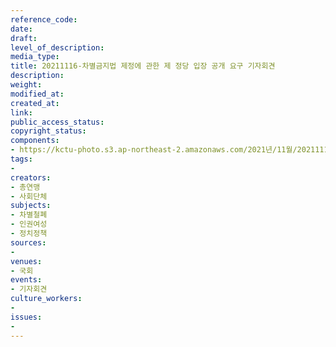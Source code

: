 ```yaml
---
reference_code: 
date: 
draft: 
level_of_description: 
media_type: 
title: 20211116-차별금지법 제정에 관한 제 정당 입장 공개 요구 기자회견
description: 
weight: 
modified_at: 
created_at: 
link: 
public_access_status: 
copyright_status: 
components:
- https://kctu-photo.s3.ap-northeast-2.amazonaws.com/2021년/11월/20211116-차별금지법+제정에+관한+제+정당+입장+공개+요구+기자회견/_5D40006.jpg
tags:
- 
creators:
- 총연맹
- 사회단체
subjects:
- 차별철폐
- 인권여성
- 정치정책
sources:
- 
venues:
- 국회
events:
- 기자회견
culture_workers:
- 
issues:
- 
---
```

